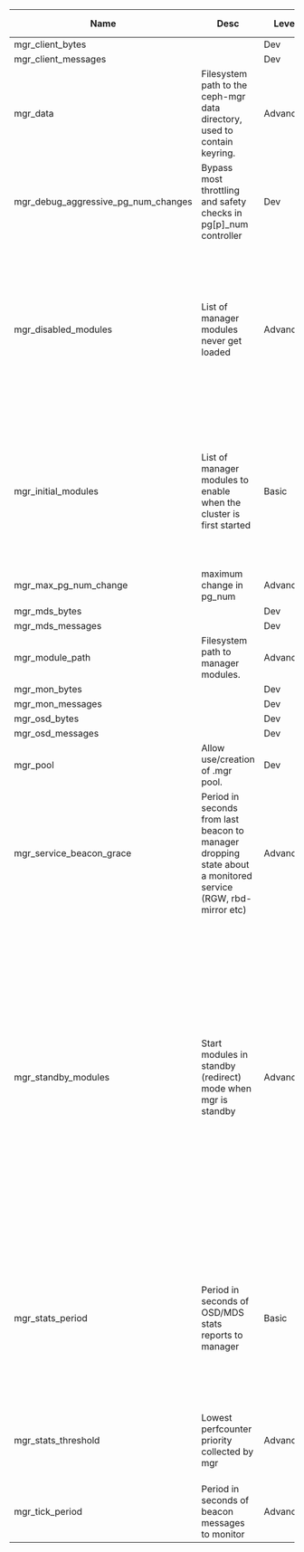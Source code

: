 | Name | Desc | Level | Type | non-Daemon Default | Daemon Default | Min | Max | Valid Values | verbatim | See also | Flags | Services | Validator | Long Desc | Tags |
| --- | --- | --- | --- | --- | --- | --- | --- | --- | --- | --- | --- | --- | --- | --- | --- |
| <span id="SP_mgr_client_bytes">mgr_client_bytes</span> |   | Dev | Size | 128_M |  |  |  |  |  |  |  | mgr |  |  |  |
| <span id="SP_mgr_client_messages">mgr_client_messages</span> |   | Dev | Uint | 512 |  |  |  |  |  |  |  | mgr |  |  |  |
| <span id="SP_mgr_data">mgr_data</span> |  Filesystem path to the ceph-mgr data directory, used to contain keyring. | Advanced | Str | /var/lib/ceph/mgr/$cluster-$id |  |  |  |  |  |  | NO_MON_UPDATE | mgr |  |  |  |
| <span id="SP_mgr_debug_aggressive_pg_num_changes">mgr_debug_aggressive_pg_num_changes</span> |  Bypass most throttling and safety checks in pg[p]_num controller | Dev | Bool | False |  |  |  |  |  |  |  | mgr |  |  |  |
| <span id="SP_mgr_disabled_modules">mgr_disabled_modules</span> |  List of manager modules never get loaded | Advanced | Str | mgr_disabled_modules |  |  |  |  |  | [[mgr_module_path](./mgr/mgr.md#SP_mgr_module_path)] | STARTUP | mgr |  | A comma delimited list of module names. This list is read by manager when it starts. By default, manager loads all modules found in specified 'mgr_module_path', and it starts the enabled ones as instructed. The modules in this list will not be loaded at all. |  |
| <span id="SP_mgr_initial_modules">mgr_initial_modules</span> |  List of manager modules to enable when the cluster is first started | Basic | Str | restful iostat nfs |  |  |  |  |  |  | NO_MON_UPDATECLUSTER_CREATE | ["mon", "common"] |  | This list of module names is read by the monitor when the cluster is first started after installation, to populate the list of enabled manager modules.  Subsequent updates are done using the 'mgr module [enable|disable]' commands.  List may be comma or space separated. |  |
| <span id="SP_mgr_max_pg_num_change">mgr_max_pg_num_change</span> |  maximum change in pg_num | Advanced | Int | 128 |  |  |  |  |  |  |  | mgr |  |  |  |
| <span id="SP_mgr_mds_bytes">mgr_mds_bytes</span> |   | Dev | Size | 128_M |  |  |  |  |  |  |  | mgr |  |  |  |
| <span id="SP_mgr_mds_messages">mgr_mds_messages</span> |   | Dev | Uint | 128 |  |  |  |  |  |  |  | mgr |  |  |  |
| <span id="SP_mgr_module_path">mgr_module_path</span> |  Filesystem path to manager modules. | Advanced | Str | CEPH_INSTALL_DATADIR/mgr |  |  |  |  |  |  |  | mgr |  |  |  |
| <span id="SP_mgr_mon_bytes">mgr_mon_bytes</span> |   | Dev | Size | 128_M |  |  |  |  |  |  |  | mgr |  |  |  |
| <span id="SP_mgr_mon_messages">mgr_mon_messages</span> |   | Dev | Uint | 128 |  |  |  |  |  |  |  | mgr |  |  |  |
| <span id="SP_mgr_osd_bytes">mgr_osd_bytes</span> |   | Dev | Size | 512_M |  |  |  |  |  |  |  | mgr |  |  |  |
| <span id="SP_mgr_osd_messages">mgr_osd_messages</span> |   | Dev | Uint | 8_K |  |  |  |  |  |  |  | mgr |  |  |  |
| <span id="SP_mgr_pool">mgr_pool</span> |  Allow use/creation of .mgr pool. | Dev | Bool | True |  |  |  |  |  |  | STARTUP | mgr |  |  |  |
| <span id="SP_mgr_service_beacon_grace">mgr_service_beacon_grace</span> |  Period in seconds from last beacon to manager dropping state about a monitored service (RGW, rbd-mirror etc) | Advanced | Float | 1_min |  |  |  |  |  |  |  | mgr |  |  |  |
| <span id="SP_mgr_standby_modules">mgr_standby_modules</span> |  Start modules in standby (redirect) mode when mgr is standby | Advanced | Bool | True |  |  |  |  |  |  |  |  |  | By default, the standby modules will answer incoming requests with a HTTP redirect to the active manager, allowing users to point their browser at any mgr node and find their way to an active mgr.  However, this mode is problematic when using a load balancer because (1) the redirect locations are usually private IPs and (2) the load balancer can't identify which mgr is the right one to send traffic to. If a load balancer is being used, set this to false. |  |
| <span id="SP_mgr_stats_period">mgr_stats_period</span> |  Period in seconds of OSD/MDS stats reports to manager | Basic | Int | 5 |  |  |  |  |  |  |  | ["mgr", "common"] |  | Use this setting to control the granularity of time series data collection from daemons.  Adjust upwards if the manager CPU load is too high, or if you simply do not require the most up to date performance counter data. |  |
| <span id="SP_mgr_stats_threshold">mgr_stats_threshold</span> |  Lowest perfcounter priority collected by mgr | Advanced | Int | 5 |  | 0 | 11 |  |  |  |  |  |  | Daemons only set perf counter data to the manager daemon if the counter has a priority higher than this. |  |
| <span id="SP_mgr_tick_period">mgr_tick_period</span> |  Period in seconds of beacon messages to monitor | Advanced | Secs | 2 |  |  |  |  |  |  |  | ["mgr", "mon"] |  |  |  |

